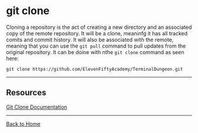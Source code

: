 # git clone
Cloning a repository is the act of creating a new directory and an associated copy of the remote repository. It will be a clone, meaninfg it has all tracked comits and commit history. It will also be associated with the remote, meaning that you can use the `git pull` command to pull updates from the original repository. It can be doine with nthe `git clone` command as seen here:

```git clone https://github.com/ElevenFiftyAcademy/TerminalDungeon.git```

---
## Resources
[Git Clone Documentation](https://git-scm.com/docs/git-clone)

---

[Back to Home](.//README.md)